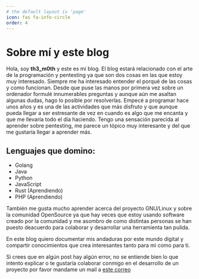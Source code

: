 ```yaml
---
# the default layout is 'page'
icon: fas fa-info-circle
order: 4
---
```


# Sobre mí y este blog
Hola, soy **th3_m0th** y este es mi blog. El blog estará relacionado con el arte de la programación y pentesting ya que son dos cosas en las que estoy muy interesado. Siempre me ha interesado entender el porqué de las cosas y como funcionan. Desde que puse las manos por primera vez sobre un ordenador formulé innumerables preguntas y aunque aún me asaltan algunas dudas, hago lo posible por resolverlas. Empecé a programar hace unos años y es una de las actividades que más disfruto y que aunque pueda llegar a ser estresante de vez en cuando es algo que me encanta y que me llevaría todo el día haciendo. Tengo una sensación parecida al aprender sobre pentesting, me parece un tópico muy interesante y del que me gustaría llegar a aprender más.

## Lenguajes que domino:
- Golang
- Java
- Python
- JavaScript
- Rust (Aprendiendo)
- PHP (Aprendiendo)

También me gusta mucho aprender acerca del proyecto GNU/Linux y sobre la comunidad OpenSource ya que hay veces que estoy usando software creado por la comunidad y me asombro de como distintas personas se han puesto deacuerdo para colaborar y desarrollar una herramienta tan pulida.

En este blog quiero documentar mis andaduras por este mundo digital y compartir conocimientos que crea interesantes tanto para mi como para ti.


Si crees que en algún post hay algún error, no se entiende bien lo que intento explicar o te gustaría colaborar conmigo en el desarrollo de un proyecto por favor mandame un mail a [este correo](mailto:th3.m0th@disroot.org)
